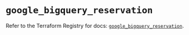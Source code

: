 # `google_bigquery_reservation`

Refer to the Terraform Registry for docs: [`google_bigquery_reservation`](https://registry.terraform.io/providers/hashicorp/google-beta/6.49.3/docs/resources/google_bigquery_reservation).
